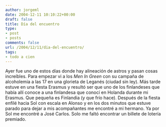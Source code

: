```yaml
---
author: jorgeml
date: 2004-12-11 10:10:22+00:00
draft: false
title: Día del encuentro
type: 
- post
- posts
comments: false
url: /2004/12/11/dia-del-encuentro/
tags:
- todo a cien
---
```


Ayer fue uno de estos días donde hay alineación de astros y pasan cosas increíbles. Para empezar vi a los _Men In Green_ con su campaña de alcoholemia a las 17 en una glorieta de Leganés (ciudad sin ley). Más tarde estuve en una fiesta Erasmus y resultó ser que uno de los finlandeses que había allí conoce a una finlandesa que conocí en Holanda durante mi Erasmus. Que pequeña es Finlandia (y que frío hace). Después de la fiesta enfilé hacia Sol con escala en Alonso y en los dos minutos que estuve parado para dejar a mis acompañantes me encontré a mi hermano. Ya por Sol me encontré a José Carlos. Solo me faltó encontrar un billete de lotería premiado.
